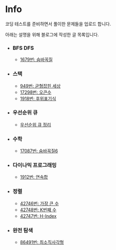 # Info

코딩 테스트를 준비하면서 풀이한 문제들을 업로드 합니다.

아래는 설명을 위해 블로그에 작성한 글 목록입니다.

* ### BFS DFS
  *  [1679번: 숨바꼭질](https://velog.io/@gabujwb/C-%EB%B0%B1%EC%A4%80-1697%EB%B2%88-%EC%88%A8%EB%B0%94%EA%BC%AD%EC%A7%88)
* ### 스택
  * [949번: 균형잡힌 세상](https://velog.io/@gabujwb/C-%EB%B0%B1%EC%A4%80-4949%EB%B2%88-%EA%B7%A0%ED%98%95%EC%9E%A1%ED%9E%8C-%EC%84%B8%EC%83%81)
  * [17298번: 오큰수](https://velog.io/@gabujwb/%EC%95%8C%EA%B3%A0%EB%A6%AC%EC%A6%98-%EB%B0%B1%EC%A4%80-17298%EB%B2%88-%EC%98%A4%ED%81%B0%EC%88%98)
  * [1918번: 후위표기식](https://velog.io/@gabujwb/%EC%95%8C%EA%B3%A0%EB%A6%AC%EC%A6%98-%EB%B0%B1%EC%A4%80-1918%EB%B2%88-%ED%9B%84%EC%9C%84%ED%91%9C%EA%B8%B0%EC%8B%9D)
* ### 우선순위 큐
  * [우선순위 큐 정리](https://velog.io/@gabujwb/C-%EC%9A%B0%EC%84%A0%EC%88%9C%EC%9C%84-%ED%81%90)
* ### 수학
  * [17087번: 숨바꼭질6](https://velog.io/@gabujwb/%EC%95%8C%EA%B3%A0%EB%A6%AC%EC%A6%98-%EB%B0%B1%EC%A4%80-17087%EB%B2%88-%EC%88%A8%EB%B0%94%EA%BC%AD%EC%A7%88-6)
* ### 다이나믹 프로그래밍
  * [1912번: 연속합](https://velog.io/@gabujwb/C-%EB%B0%B1%EC%A4%80-1912%EB%B2%88-%EC%97%B0%EC%86%8D%ED%95%A9)
* ### 정렬
  * [42746번: 가장 큰 수](https://velog.io/@gabujwb/PS-%EA%B0%80%EC%9E%A5-%ED%81%B0-%EC%88%98)
  * [42748번: K번째 수](https://velog.io/@gabujwb/PS-K%EB%B2%88%EC%A7%B8-%EC%88%98)
  * [42747번: H-Index](https://velog.io/@gabujwb/PS-H-Index)
* ### 완전 탐색
  * [86491번: 최소직사각형](https://velog.io/@gabujwb/PS-%EC%B5%9C%EC%86%8C%EC%A7%81%EC%82%AC%EA%B0%81%ED%98%95)
